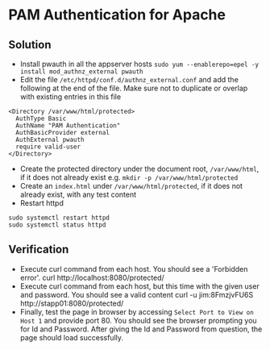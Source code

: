 # PAM Authentication for Apache
## Solution
* Install pwauth in all the appserver hosts `sudo yum --enablerepo=epel -y install mod_authnz_external pwauth`
* Edit the file `/etc/httpd/conf.d/authnz_external.conf` and add the following at the end of the file. Make sure not to duplicate or overlap with existing entries in this file
```
<Directory /var/www/html/protected>
  AuthType Basic
  AuthName "PAM Authentication"
  AuthBasicProvider external
  AuthExternal pwauth
  require valid-user
</Directory>
 ```
* Create the protected directory under the document root, `/var/www/html`, if it does not already exist e.g. `mkdir -p /var/www/html/protected`
* Create an `index.html` under `/var/www/html/protected`, if it does not already exist, with any test content
* Restart httpd
```
sudo systemctl restart httpd
sudo systemctl status httpd
```

## Verification
* Execute curl command from each host. You should see a 'Forbidden error'. 
curl http://localhost:8080/protected/
* Execute curl command from each host, but this time with the given user and password. You should see a valid content 
curl -u jim:8FmzjvFU6S http://stapp01:8080/protected/
* Finally, test the page in browser by accessing `Select Port to View on Host 1` and provide port 80. You should see the browser prompting you for Id and Password. After giving the Id and Password from question, the page should load successfully.

